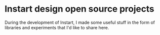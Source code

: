 # Instart design open source projects

During the development of Instart, I made some useful stuff in the form of libraries and experiments that I'd like to share here.

